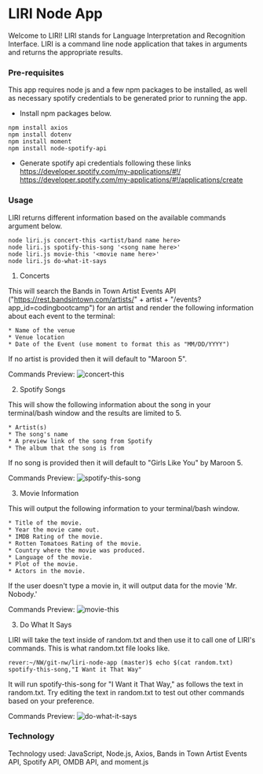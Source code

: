 # LIRI Node App
Welcome to LIRI!
LIRI stands for Language Interpretation and Recognition Interface.
LIRI is a command line node application that takes in arguments and returns the appropriate results.


### Pre-requisites

This app requires node js and a few npm packages to be installed, as well as necessary spotify credentials to be generated prior to running the app.

* Install npm packages below.

```
npm install axios
npm install dotenv
npm install moment
npm install node-spotify-api
```
* Generate spotify api credentials following these links
https://developer.spotify.com/my-applications/#!/
https://developer.spotify.com/my-applications/#!/applications/create


### Usage

LIRI returns different information based on the available commands argument below.
```
node liri.js concert-this <artist/band name here>
node liri.js spotify-this-song '<song name here>'
node liri.js movie-this '<movie name here>'
node liri.js do-what-it-says
```

1. Concerts

This will search the Bands in Town Artist Events API ("https://rest.bandsintown.com/artists/" + artist + "/events?app_id=codingbootcamp") for an artist and render the following information about each event to the terminal:
  ```
  * Name of the venue
  * Venue location
  * Date of the Event (use moment to format this as "MM/DD/YYYY")
  ```
If no artist is provided then it will default to "Maroon 5".

Commands Preview:
![concert-this](concert.gif)


2. Spotify Songs

This will show the following information about the song in your terminal/bash window and the results are limited to 5.
  ```
  * Artist(s)
  * The song's name
  * A preview link of the song from Spotify
  * The album that the song is from
  ```
If no song is provided then it will default to "Girls Like You" by Maroon 5.

Commands Preview:
![spotify-this-song](spotify.gif)


3. Movie Information

This will output the following information to your terminal/bash window.
  ```
  * Title of the movie.
  * Year the movie came out.
  * IMDB Rating of the movie.
  * Rotten Tomatoes Rating of the movie.
  * Country where the movie was produced.
  * Language of the movie.
  * Plot of the movie.
  * Actors in the movie.
  ```
If the user doesn't type a movie in, it will output data for the movie 'Mr. Nobody.'

Commands Preview:
![movie-this](movie.gif)


3. Do What It Says

LIRI will take the text inside of random.txt and then use it to call one of LIRI's commands.
This is what random.txt file looks like.
```
rever:~/NW/git-nw/liri-node-app (master)$ echo $(cat random.txt)
spotify-this-song,"I Want it That Way"
```
It will run spotify-this-song for "I Want it That Way," as follows the text in random.txt.
Try editing the text in random.txt to test out other commands based on your preference.


Commands Preview:
![do-what-it-says](dothis.gif)

### Technology

Technology used:
JavaScript, Node.js, Axios, Bands in Town Artist Events API, Spotify API, OMDB API, and moment.js